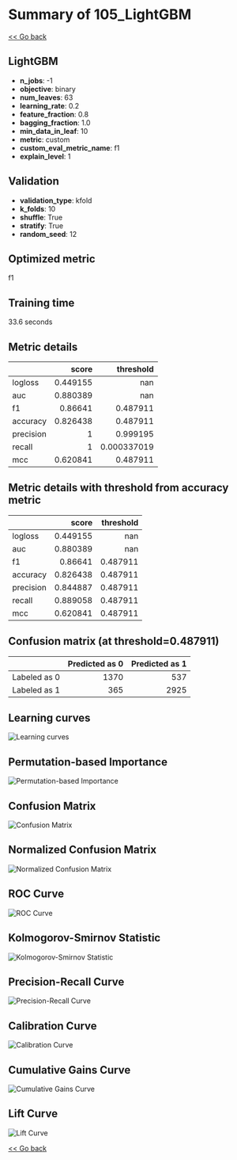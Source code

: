 # Summary of 105_LightGBM

[<< Go back](../README.md)


## LightGBM
- **n_jobs**: -1
- **objective**: binary
- **num_leaves**: 63
- **learning_rate**: 0.2
- **feature_fraction**: 0.8
- **bagging_fraction**: 1.0
- **min_data_in_leaf**: 10
- **metric**: custom
- **custom_eval_metric_name**: f1
- **explain_level**: 1

## Validation
 - **validation_type**: kfold
 - **k_folds**: 10
 - **shuffle**: True
 - **stratify**: True
 - **random_seed**: 12

## Optimized metric
f1

## Training time

33.6 seconds

## Metric details
|           |    score |     threshold |
|:----------|---------:|--------------:|
| logloss   | 0.449155 | nan           |
| auc       | 0.880389 | nan           |
| f1        | 0.86641  |   0.487911    |
| accuracy  | 0.826438 |   0.487911    |
| precision | 1        |   0.999195    |
| recall    | 1        |   0.000337019 |
| mcc       | 0.620841 |   0.487911    |


## Metric details with threshold from accuracy metric
|           |    score |   threshold |
|:----------|---------:|------------:|
| logloss   | 0.449155 |  nan        |
| auc       | 0.880389 |  nan        |
| f1        | 0.86641  |    0.487911 |
| accuracy  | 0.826438 |    0.487911 |
| precision | 0.844887 |    0.487911 |
| recall    | 0.889058 |    0.487911 |
| mcc       | 0.620841 |    0.487911 |


## Confusion matrix (at threshold=0.487911)
|              |   Predicted as 0 |   Predicted as 1 |
|:-------------|-----------------:|-----------------:|
| Labeled as 0 |             1370 |              537 |
| Labeled as 1 |              365 |             2925 |

## Learning curves
![Learning curves](learning_curves.png)

## Permutation-based Importance
![Permutation-based Importance](permutation_importance.png)
## Confusion Matrix

![Confusion Matrix](confusion_matrix.png)


## Normalized Confusion Matrix

![Normalized Confusion Matrix](confusion_matrix_normalized.png)


## ROC Curve

![ROC Curve](roc_curve.png)


## Kolmogorov-Smirnov Statistic

![Kolmogorov-Smirnov Statistic](ks_statistic.png)


## Precision-Recall Curve

![Precision-Recall Curve](precision_recall_curve.png)


## Calibration Curve

![Calibration Curve](calibration_curve_curve.png)


## Cumulative Gains Curve

![Cumulative Gains Curve](cumulative_gains_curve.png)


## Lift Curve

![Lift Curve](lift_curve.png)



[<< Go back](../README.md)
